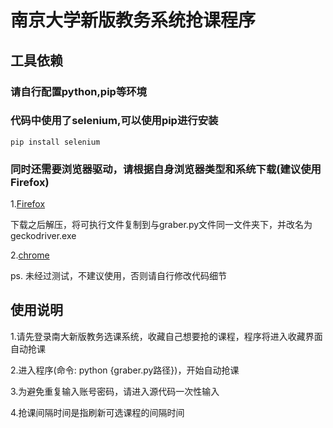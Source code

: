 # 南京大学新版教务系统抢课程序




## 工具依赖


### 请自行配置python,pip等环境

### 代码中使用了selenium,可以使用pip进行安装
```
pip install selenium
```
### 同时还需要浏览器驱动，请根据自身浏览器类型和系统下载(建议使用Firefox)

1.[Firefox](https://github.com/mozilla/geckodriver)

下载之后解压，将可执行文件复制到与graber.py文件同一文件夹下，并改名为geckodriver.exe

2.[chrome](http://chromedriver.storage.googleapis.com/index.html)

ps. 未经过测试，不建议使用，否则请自行修改代码细节

## 使用说明

1.请先登录南大新版教务选课系统，收藏自己想要抢的课程，程序将进入收藏界面自动抢课

2.进入程序(命令: python {graber.py路径})，开始自动抢课

3.为避免重复输入账号密码，请进入源代码一次性输入

4.抢课间隔时间是指刷新可选课程的间隔时间

